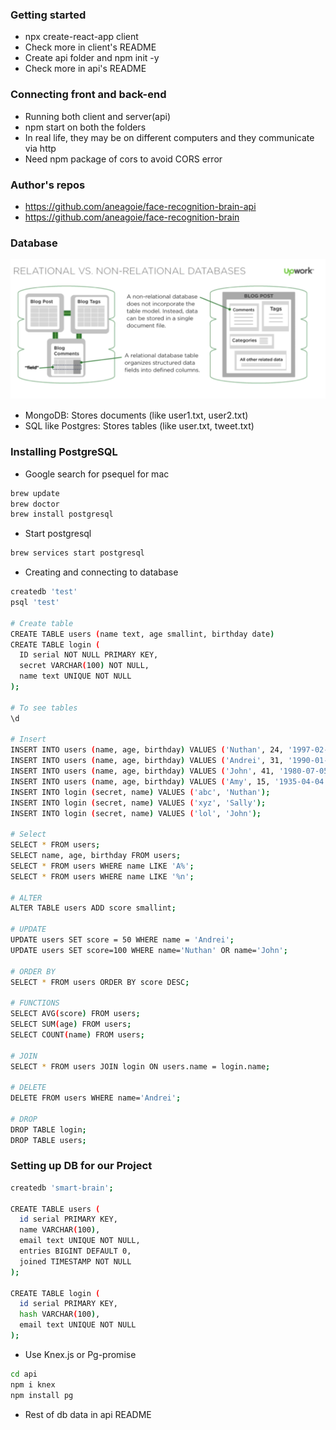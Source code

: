 ### Getting started

* npx create-react-app client
* Check more in client's README
* Create api folder and npm init -y
* Check more in api's README

### Connecting front and back-end

* Running both client and server(api)
* npm start on both the folders
* In real life, they may be on different computers and they communicate via http
* Need npm package of cors to avoid CORS error

### Author's repos

* https://github.com/aneagoie/face-recognition-brain-api
* https://github.com/aneagoie/face-recognition-brain

### Database

![Rel](relVsNon.png)
* MongoDB: Stores documents (like user1.txt, user2.txt)
* SQL like Postgres: Stores tables (like user.txt, tweet.txt)

### Installing PostgreSQL

* Google search for psequel for mac
```sh
brew update
brew doctor
brew install postgresql
```
* Start postgresql
```sh
brew services start postgresql
```
* Creating and connecting to database
```sh
createdb 'test'
psql 'test'

# Create table
CREATE TABLE users (name text, age smallint, birthday date)
CREATE TABLE login (
  ID serial NOT NULL PRIMARY KEY,
  secret VARCHAR(100) NOT NULL,
  name text UNIQUE NOT NULL
);

# To see tables
\d

# Insert
INSERT INTO users (name, age, birthday) VALUES ('Nuthan', 24, '1997-02-27');
INSERT INTO users (name, age, birthday) VALUES ('Andrei', 31, '1990-01-25');
INSERT INTO users (name, age, birthday) VALUES ('John', 41, '1980-07-05');
INSERT INTO users (name, age, birthday) VALUES ('Amy', 15, '1935-04-04');
INSERT INTO login (secret, name) VALUES ('abc', 'Nuthan');
INSERT INTO login (secret, name) VALUES ('xyz', 'Sally');
INSERT INTO login (secret, name) VALUES ('lol', 'John');

# Select
SELECT * FROM users;
SELECT name, age, birthday FROM users;
SELECT * FROM users WHERE name LIKE 'A%';
SELECT * FROM users WHERE name LIKE '%n';

# ALTER
ALTER TABLE users ADD score smallint;

# UPDATE
UPDATE users SET score = 50 WHERE name = 'Andrei';
UPDATE users SET score=100 WHERE name='Nuthan' OR name='John';

# ORDER BY
SELECT * FROM users ORDER BY score DESC;

# FUNCTIONS
SELECT AVG(score) FROM users;
SELECT SUM(age) FROM users;
SELECT COUNT(name) FROM users;

# JOIN
SELECT * FROM users JOIN login ON users.name = login.name;

# DELETE
DELETE FROM users WHERE name='Andrei';

# DROP
DROP TABLE login;
DROP TABLE users;
```

### Setting up DB for our Project

```sh
createdb 'smart-brain';

CREATE TABLE users (
  id serial PRIMARY KEY,
  name VARCHAR(100),
  email text UNIQUE NOT NULL,
  entries BIGINT DEFAULT 0,
  joined TIMESTAMP NOT NULL
);

CREATE TABLE login (
  id serial PRIMARY KEY,
  hash VARCHAR(100),
  email text UNIQUE NOT NULL
);
```
* Use Knex.js or Pg-promise
```sh
cd api
npm i knex
npm install pg
```
* Rest of db data in api README
